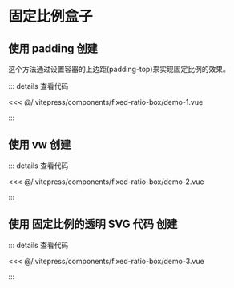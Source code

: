 <script lang="ts" setup>
    import Demo1 from '../.vitepress/components/fixed-ratio-box/demo-1.vue'
    import Demo2 from '../.vitepress/components/fixed-ratio-box/demo-2.vue'
    import Demo3 from '../.vitepress/components/fixed-ratio-box/demo-3.vue'
</script>

# 固定比例盒子

## 使用 padding 创建

这个方法通过设置容器的上边距(padding-top)来实现固定比例的效果。

::: details 查看代码

<<< @/.vitepress/components/fixed-ratio-box/demo-1.vue

:::

<ClientOnly>
<Demo1 />
</ClientOnly>

## 使用 vw 创建

::: details 查看代码

<<< @/.vitepress/components/fixed-ratio-box/demo-2.vue

:::

<ClientOnly>
<Demo2 />
</ClientOnly>

## 使用 固定比例的透明 SVG 代码 创建

::: details 查看代码

<<< @/.vitepress/components/fixed-ratio-box/demo-3.vue

:::

<ClientOnly>
<Demo3 />
</ClientOnly>
